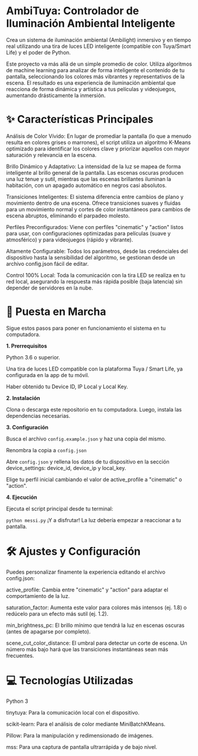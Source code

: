 # AmbiTuya: Controlador de Iluminación Ambiental Inteligente

Crea un sistema de iluminación ambiental (Ambilight) inmersivo y en tiempo real utilizando una tira de luces LED inteligente (compatible con Tuya/Smart Life) y el poder de Python.

Este proyecto va más allá de un simple promedio de color. Utiliza algoritmos de machine learning para analizar de forma inteligente el contenido de tu pantalla, seleccionando los colores más vibrantes y representativos de la escena. El resultado es una experiencia de iluminación ambiental que reacciona de forma dinámica y artística a tus películas y videojuegos, aumentando drásticamente la inmersión.

# ✨ Características Principales

Análisis de Color Vívido: En lugar de promediar la pantalla (lo que a menudo resulta en colores grises o marrones), el script utiliza un algoritmo K-Means optimizado para identificar los colores clave y priorizar aquellos con mayor saturación y relevancia en la escena.

Brillo Dinámico y Adaptativo: La intensidad de la luz se mapea de forma inteligente al brillo general de la pantalla. Las escenas oscuras producen una luz tenue y sutil, mientras que las escenas brillantes iluminan la habitación, con un apagado automático en negros casi absolutos.

Transiciones Inteligentes: El sistema diferencia entre cambios de plano y movimiento dentro de una escena. Ofrece transiciones suaves y fluidas para un movimiento normal y cortes de color instantáneos para cambios de escena abruptos, eliminando el parpadeo molesto.

Perfiles Preconfigurados: Viene con perfiles "cinematic" y "action" listos para usar, con configuraciones optimizadas para películas (suave y atmosférico) y para videojuegos (rápido y vibrante).

Altamente Configurable: Todos los parámetros, desde las credenciales del dispositivo hasta la sensibilidad del algoritmo, se gestionan desde un archivo config.json fácil de editar.

Control 100% Local: Toda la comunicación con la tira LED se realiza en tu red local, asegurando la respuesta más rápida posible (baja latencia) sin depender de servidores en la nube.

# 🚀 Puesta en Marcha

Sigue estos pasos para poner en funcionamiento el sistema en tu computadora.

**1. Prerrequisitos**

Python 3.6 o superior.

Una tira de luces LED compatible con la plataforma Tuya / Smart Life, ya configurada en la app de tu móvil.

Haber obtenido tu Device ID, IP Local y Local Key.

**2. Instalación**

Clona o descarga este repositorio en tu computadora. Luego, instala las dependencias necesarias.

**3. Configuración**

Busca el archivo ```config.example.json``` y haz una copia del mismo.

Renombra la copia a ```config.json```

Abre ```config.json``` y rellena los datos de tu dispositivo en la sección device_settings: device_id, device_ip y local_key.

Elige tu perfil inicial cambiando el valor de active_profile a "cinematic" o "action".

**4. Ejecución**

Ejecuta el script principal desde tu terminal:

```python messi.py```
¡Y a disfrutar! La luz debería empezar a reaccionar a tu pantalla.

# 🛠️ Ajustes y Configuración

Puedes personalizar finamente la experiencia editando el archivo config.json:

active_profile: Cambia entre "cinematic" y "action" para adaptar el comportamiento de la luz.

saturation_factor: Aumenta este valor para colores más intensos (ej. 1.8) o redúcelo para un efecto más sutil (ej. 1.2).

min_brightness_pc: El brillo mínimo que tendrá la luz en escenas oscuras (antes de apagarse por completo).

scene_cut_color_distance: El umbral para detectar un corte de escena. Un número más bajo hará que las transiciones instantáneas sean más frecuentes.

# 💻 Tecnologías Utilizadas

Python 3

tinytuya: Para la comunicación local con el dispositivo.

scikit-learn: Para el análisis de color mediante MiniBatchKMeans.

Pillow: Para la manipulación y redimensionado de imágenes.

mss: Para una captura de pantalla ultrarrápida y de bajo nivel.
